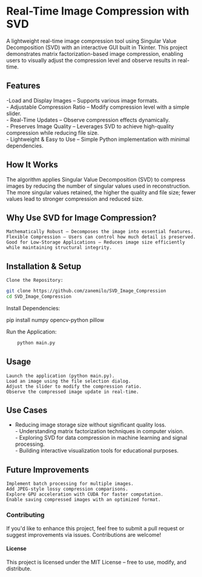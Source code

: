 # Real-Time Image Compression with SVD

A lightweight real-time image compression tool using Singular Value Decomposition (SVD) with an interactive GUI built in Tkinter. This project demonstrates matrix factorization-based image compression, enabling users to visually adjust the compression level and observe results in real-time.
## Features

-Load and Display Images – Supports various image formats.<br> - Adjustable Compression Ratio – Modify compression level with a simple slider.<br> - Real-Time Updates – Observe compression effects dynamically.<br> - Preserves Image Quality – Leverages SVD to achieve high-quality compression while reducing file size.<br> - Lightweight & Easy to Use – Simple Python implementation with minimal dependencies.
## How It Works

The algorithm applies Singular Value Decomposition (SVD) to compress images by reducing the number of singular values used in reconstruction. The more singular values retained, the higher the quality and file size; fewer values lead to stronger compression and reduced size.
## Why Use SVD for Image Compression?

    Mathematically Robust – Decomposes the image into essential features.
    Flexible Compression – Users can control how much detail is preserved.
    Good for Low-Storage Applications – Reduces image size efficiently while maintaining structural integrity.

## Installation & Setup

    Clone the Repository:
```bash
git clone https://github.com/zanemilo/SVD_Image_Compression
cd SVD_Image_Compression
```
Install Dependencies:

pip install numpy opencv-python pillow

Run the Application:
```bash
    python main.py
```
## Usage

    Launch the application (python main.py).
    Load an image using the file selection dialog.
    Adjust the slider to modify the compression ratio.
    Observe the compressed image update in real-time.

## Use Cases

- Reducing image storage size without significant quality loss.<br> - Understanding matrix factorization techniques in computer vision.<br> - Exploring SVD for data compression in machine learning and signal processing.<br> - Building interactive visualization tools for educational purposes.<br>
##  Future Improvements

    Implement batch processing for multiple images.
    Add JPEG-style lossy compression comparisons.
    Explore GPU acceleration with CUDA for faster computation.
    Enable saving compressed images with an optimized format.

### Contributing

If you'd like to enhance this project, feel free to submit a pull request or suggest improvements via issues. Contributions are welcome! 
#### License

This project is licensed under the MIT License – free to use, modify, and distribute.
